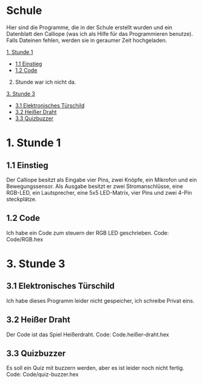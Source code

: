 # Schule

Hier sind die Programme, die in der Schule erstellt wurden und ein Datenblatt den Calliope (was ich als Hilfe für das Programmieren benutze). Falls Dateinen fehlen, werden sie in geraumer Zeit hochgeladen.

[1. Stunde 1](#1-stunde-1)
* [1.1 Einstieg](#11-einstieg)
* [1.2 Code](#12-code)

2. Stunde war ich nicht da.

[3. Stunde 3](#3-stunde-3)
* [3.1 Elektronisches Türschild](#31-elektronisches-türschield)
* [3.2 Heißer Draht](#32-heißer-draht)
* [3.3 Quizbuzzer](#33-quizbuzzer)

# 1. Stunde 1
## 1.1 Einstieg
Der Calliope besitzt als Eingabe vier Pins, zwei Knöpfe, ein Mikrofon und ein Bewegungssensor. Als Ausgabe besitzt er zwei Stromanschlüsse, eine RGB-LED, ein Lautsprecher, eine 5x5 LED-Matrix, vier Pins und zwei 4-Pin steckplätze.

## 1.2 Code
Ich habe ein Code zum steuern der RGB LED geschrieben. Code: Code/RGB.hex

# 3. Stunde 3
## 3.1 Elektronisches Türschild
Ich habe dieses Programm leider nicht gespeicher, ich schreibe Privat eins.

## 3.2 Heißer Draht
Der Code ist das Spiel Heißerdraht. Code: Code.heißer-draht.hex

## 3.3 Quizbuzzer
Es soll ein Quiz mit buzzern werden, aber es ist leider noch nicht fertig. Code: Code/quiz-buzzer.hex
